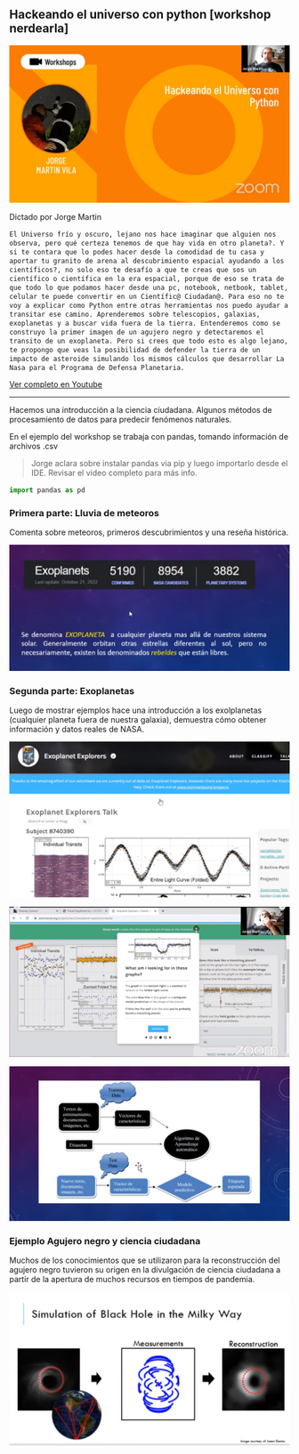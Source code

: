 ## Hackeando el universo con python [workshop nerdearla]

![cover](./ppt-0.png)

Dictado por Jorge Martin

```
El Universo frío y oscuro, lejano nos hace imaginar que alguien nos observa, pero qué certeza tenemos de que hay vida en otro planeta?. Y si te contara que lo podes hacer desde la comodidad de tu casa y aportar tu granito de arena al descubrimiento espacial ayudando a los científicos?, no solo eso te desafío a que te creas que sos un científico o científica en la era espacial, porque de eso se trata de que todo lo que podamos hacer desde una pc, notebook, netbook, tablet, celular te puede convertir en un Científic@ Ciudadan@. Para eso no te voy a explicar como Python entre otras herramientas nos puedo ayudar a transitar ese camino. Aprenderemos sobre telescopios, galaxias, exoplanetas y a buscar vida fuera de la tierra. Entenderemos como se construyo la primer imagen de un agujero negro y detectaremos el transito de un exoplaneta. Pero si crees que todo esto es algo lejano, te propongo que veas la posibilidad de defender la tierra de un impacto de asteroide simulando los mismos cálculos que desarrollar La Nasa para el Programa de Defensa Planetaria.
```

[Ver completo en Youtube](https://youtu.be/KQ4w6TotXLY)

---

Hacemos una introducción a la ciencia ciudadana. Algunos métodos de procesamiento de datos para predecir fenómenos naturales.

En el ejemplo del workshop se trabaja con pandas, tomando información de archivos .csv

> Jorge aclara sobre instalar pandas via pip y luego importarlo desde el IDE. Revisar el video completo para más info.

```py 
import pandas as pd
```

### Primera parte: Lluvia de meteoros

Comenta sobre meteoros, primeros descubrimientos y una reseña histórica.

![info sobre lluvias de meteoros](./ppt-1.png)

### Segunda parte: Exoplanetas

Luego de mostrar ejemplos hace una introducción a los exolplanetas (cualquier planeta fuera de nuestra galaxia), demuestra cómo obtener información y datos reales de NASA.

![info sobre exoplanetas](./ppt-3.png)

![info sobre exoplanetas](./ppt-4.png)

![info sobre exoplanetas](./ppt-5.png)

### Ejemplo Agujero negro y ciencia ciudadana

Muchos de los conocimientos que se utilizaron para la reconstrucción del agujero negro tuvieron su origen en la divulgación de ciencia ciudadana a partir de la apertura de muchos recursos en tiempos de pandemia.

![info sobre exoplanetas](./ppt-6.png)